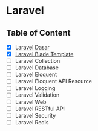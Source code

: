 # Laravel

## Table of Content

- [x] [Laravel Dasar](Laravel%20Dasar.md)
- [x] [Laravel Blade Template](Laravel%20Blade%20Template.md)
- [ ] Laravel Collection
- [ ] Laravel Database
- [ ] Laravel Eloquent
- [ ] Laravel Eloquent API Resource
- [ ] Laravel Logging
- [ ] Laravel Validation
- [ ] Laravel Web
- [ ] Laravel RESTful API
- [ ] Laravel Security
- [ ] Laravel Redis
